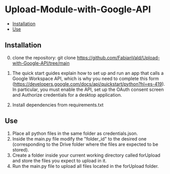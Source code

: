 # Upload-Module-with-Google-API

- [Installation](#Installation)
- [Use](#IUse)



## Installation

0. clone the repository: git clone https://github.com/FabianVald/Upload-with-Google-API/tree/main

1. The quick start guides explain how to set up and run an app that calls a Google Workspace API, which is why you need to complete this form (https://developers.google.com/docs/api/quickstart/python?hl=es-419). In particular, you must enable the API, set up the OAuth consent screen and Authorize credentials for a desktop application.

2. Install dependencies from requirements.txt
   
## Use

1. Place all python files in the same folder as credentials.json.
2. Inside the main.py file modify the "folder_id" to the desired one (corresponding to the Drive folder where the files are expected to be stored).
3. Create a folder inside your current working directory called forUpload and store the files you expect to upload in it.
5. Run the main.py file to upload all files located in the forUpload folder.
